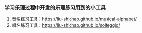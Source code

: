 
### 学习乐理过程中开发的乐理练习用到的小工具

1. 音名练习工具：https://liu-shichao.github.io/musical-alphabet/
2. 唱名练习工具：https://liu-shichao.github.io/solfeggio/

